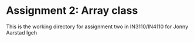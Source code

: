 # Assignment 2: Array class
This is the working directory for assignment two in IN3110/IN4110 for Jonny Aarstad Igeh
